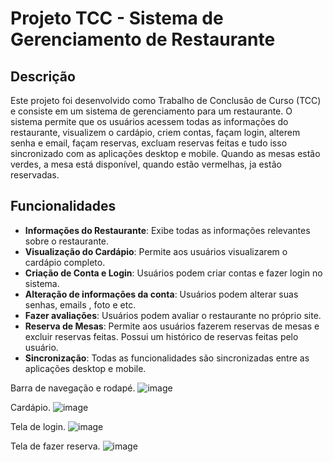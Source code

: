 # Projeto TCC - Sistema de Gerenciamento de Restaurante

## Descrição
Este projeto foi desenvolvido como Trabalho de Conclusão de Curso (TCC) e consiste em um sistema de gerenciamento para um restaurante. O sistema permite que os usuários acessem todas as informações do restaurante, visualizem o cardápio, criem contas, façam login, alterem senha e email, façam reservas, excluam reservas feitas e tudo isso sincronizado com as aplicações desktop e mobile.
Quando as mesas estão verdes, a mesa está disponível, quando estão vermelhas, ja estão reservadas.

## Funcionalidades
- **Informações do Restaurante**: Exibe todas as informações relevantes sobre o restaurante.
- **Visualização do Cardápio**: Permite aos usuários visualizarem o cardápio completo.
- **Criação de Conta e Login**: Usuários podem criar contas e fazer login no sistema.
- **Alteração de informações da conta**: Usuários podem alterar suas senhas, emails , foto e etc.
- **Fazer avaliações**: Usuários podem avaliar o restaurante no próprio site.
- **Reserva de Mesas**: Permite aos usuários fazerem reservas de mesas e excluir reservas feitas. Possui um histórico de reservas feitas pelo usuário.
- **Sincronização**: Todas as funcionalidades são sincronizadas entre as aplicações desktop e mobile.

Barra de navegação e rodapé.
![image](https://github.com/user-attachments/assets/8e195d4d-dcdb-41f5-98f9-8745beaa37a9)

Cardápio.
![image](https://github.com/user-attachments/assets/1e7afe8d-0718-40da-a8ba-a0a44ba8ce66)

Tela de login.
![image](https://github.com/user-attachments/assets/ca23eddd-9bc5-4849-ac43-6c8900c7c389)

Tela de fazer reserva.
![image](https://github.com/user-attachments/assets/9be84123-ca92-4e93-ad47-8639ab855031)





